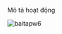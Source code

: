 Mô tả hoạt động


![baitapw6](https://github.com/user-attachments/assets/550b0efe-28b5-439b-b789-58637de3cee5)
